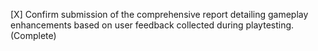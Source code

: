 [X] Confirm submission of the comprehensive report detailing gameplay enhancements based on user feedback collected during playtesting. (Complete)